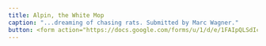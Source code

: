 ```yaml
---
title: Alpin, the White Mop
caption: "...dreaming of chasing rats. Submitted by Marc Wagner."
button: <form action="https://docs.google.com/forms/u/1/d/e/1FAIpQLSdIcoWfl-P-6aqt1zNYb-ACz6o7zdAPq_1-FysywAXXPhDqTQ/formResponse" method="post"><div class="form-element"></div><span>Votes</span><input type="text" name="entry.1922137606" required placeholder="$"></br><button type="submit" name="button">Cast Votes</button></form>
---
```

